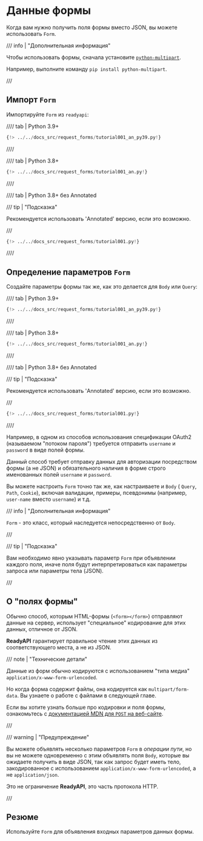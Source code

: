 # Данные формы

Когда вам нужно получить поля формы вместо JSON, вы можете использовать `Form`.

/// info | "Дополнительная информация"

Чтобы использовать формы, сначала установите <a href="https://github.com/Kludex/python-multipart" class="external-link" target="_blank">`python-multipart`</a>.

Например, выполните команду `pip install python-multipart`.

///

## Импорт `Form`

Импортируйте `Form` из `readyapi`:

//// tab | Python 3.9+

```Python hl_lines="3"
{!> ../../docs_src/request_forms/tutorial001_an_py39.py!}
```

////

//// tab | Python 3.8+

```Python hl_lines="1"
{!> ../../docs_src/request_forms/tutorial001_an.py!}
```

////

//// tab | Python 3.8+ без Annotated

/// tip | "Подсказка"

Рекомендуется использовать 'Annotated' версию, если это возможно.

///

```Python hl_lines="1"
{!> ../../docs_src/request_forms/tutorial001.py!}
```

////

## Определение параметров `Form`

Создайте параметры формы так же, как это делается для `Body` или `Query`:

//// tab | Python 3.9+

```Python hl_lines="9"
{!> ../../docs_src/request_forms/tutorial001_an_py39.py!}
```

////

//// tab | Python 3.8+

```Python hl_lines="8"
{!> ../../docs_src/request_forms/tutorial001_an.py!}
```

////

//// tab | Python 3.8+ без Annotated

/// tip | "Подсказка"

Рекомендуется использовать 'Annotated' версию, если это возможно.

///

```Python hl_lines="7"
{!> ../../docs_src/request_forms/tutorial001.py!}
```

////

Например, в одном из способов использования спецификации OAuth2 (называемом "потоком пароля") требуется отправить `username` и `password` в виде полей формы.

Данный способ требует отправку данных для авторизации посредством формы (а не JSON) и обязательного наличия в форме строго именованных полей  `username` и `password`.

Вы можете настроить `Form` точно так же, как настраиваете и  `Body` ( `Query`, `Path`, `Cookie`), включая валидации, примеры, псевдонимы (например, `user-name` вместо `username`) и т.д.

/// info | "Дополнительная информация"

`Form` - это класс, который наследуется непосредственно от `Body`.

///

/// tip | "Подсказка"

Вам необходимо явно указывать параметр `Form` при объявлении каждого поля, иначе поля будут интерпретироваться как параметры запроса или параметры тела (JSON).

///

## О "полях формы"

Обычно способ, которым HTML-формы (`<form></form>`) отправляют данные на сервер, использует "специальное" кодирование для этих данных, отличное от JSON.

**ReadyAPI** гарантирует правильное чтение этих данных из соответствующего места, а не из JSON.

/// note | "Технические детали"

Данные из форм обычно кодируются с использованием "типа медиа" `application/x-www-form-urlencoded`.

Но когда форма содержит файлы, она кодируется как `multipart/form-data`. Вы узнаете о работе с файлами в следующей главе.

Если вы хотите узнать больше про кодировки и поля формы, ознакомьтесь с <a href="https://developer.mozilla.org/ru/docs/Web/HTTP/Methods/POST" class="external-link" target="_blank">документацией <abbr title="Mozilla Developer Network">MDN</abbr> для `POST` на веб-сайте</a>.

///

/// warning | "Предупреждение"

Вы можете объявлять несколько параметров `Form` в *операции пути*, но вы не можете одновременно с этим объявлять поля `Body`, которые вы ожидаете получить в виде JSON, так как запрос будет иметь тело, закодированное с использованием `application/x-www-form-urlencoded`, а не `application/json`.

Это не ограничение **ReadyAPI**, это часть протокола HTTP.

///

## Резюме

Используйте `Form` для объявления входных параметров данных формы.
